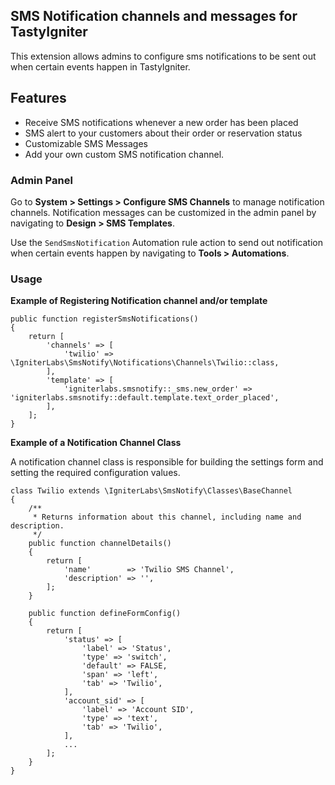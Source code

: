 ## SMS Notification channels and messages for TastyIgniter

This extension allows admins to configure sms notifications to be sent out when certain events happen in TastyIgniter. 

## Features
- Receive SMS notifications whenever a new order has been placed
- SMS alert to your customers about their order or reservation status
- Customizable SMS Messages
- Add your own custom SMS notification channel.

### Admin Panel

Go to **System > Settings > Configure SMS Channels** to manage notification channels.
Notification messages can be customized in the admin panel by navigating to **Design > SMS Templates**.

Use the `SendSmsNotification` Automation rule action to send out notification when certain events happen by navigating to **Tools > Automations**.

### Usage

**Example of Registering Notification channel and/or template**

```
public function registerSmsNotifications()
{
    return [
        'channels' => [
            'twilio' => \IgniterLabs\SmsNotify\Notifications\Channels\Twilio::class,
        ],
        'template' => [
            'igniterlabs.smsnotify::_sms.new_order' => 'igniterlabs.smsnotify::default.template.text_order_placed',
        ],
    ];
}
```

**Example of a Notification Channel Class**

A notification channel class is responsible for building the settings form and setting the required configuration values.

```
class Twilio extends \IgniterLabs\SmsNotify\Classes\BaseChannel
{
    /**
     * Returns information about this channel, including name and description.
     */
    public function channelDetails()
    {
        return [
            'name'        => 'Twilio SMS Channel',
            'description' => '',
        ];
    }

    public function defineFormConfig()
    {
        return [
            'status' => [
                'label' => 'Status',
                'type' => 'switch',
                'default' => FALSE,
                'span' => 'left',
                'tab' => 'Twilio',
            ],
            'account_sid' => [
                'label' => 'Account SID',
                'type' => 'text',
                'tab' => 'Twilio',
            ],
            ...
        ];
    }
}
```
